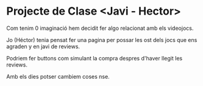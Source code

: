 # Projecte de Clase <Javi - Hector>


<p>Com tenim 0 imaginació hem decidit fer algo relacionat amb els videojocs.</p>
<p>Jo (Héctor) tenia pensat fer una pagina per possar les ost dels jocs que ens agraden y en javi de reviews.</p>
<p>Podriem fer buttons com simulant la compra despres d'haver llegit les reviews.</p>
<p>Amb els dies potser cambiem coses nse.</p>
